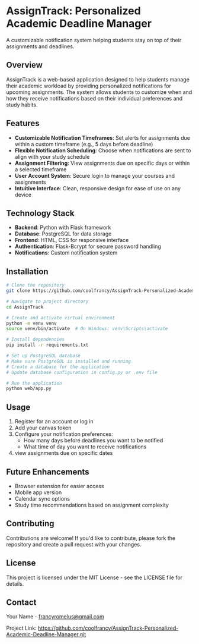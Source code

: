 # AssignTrack: Personalized Academic Deadline Manager

A customizable notification system helping students stay on top of their assignments and deadlines.

## Overview

AssignTrack is a web-based application designed to help students manage their academic workload by providing personalized notifications for upcoming assignments. The system allows students to customize when and how they receive notifications based on their individual preferences and study habits.

## Features

- **Customizable Notification Timeframes**: Set alerts for assignments due within a custom timeframe (e.g., 5 days before deadline)
- **Flexible Notification Scheduling**: Choose when notifications are sent to align with your study schedule
- **Assignment Filtering**: View assignments due on specific days or within a selected timeframe
- **User Account System**: Secure login to manage your courses and assignments
- **Intuitive Interface**: Clean, responsive design for ease of use on any device

## Technology Stack

- **Backend**: Python with Flask framework
- **Database**: PostgreSQL for data storage
- **Frontend**: HTML, CSS for responsive interface
- **Authentication**: Flask-Bcrypt for secure password handling
- **Notifications**: Custom notification system 

## Installation

```bash
# Clone the repository
git clone https://github.com/coolfrancy/AssignTrack-Personalized-Academic-Deadline-Manager.git

# Navigate to project directory
cd AssignTrack

# Create and activate virtual environment
python -m venv venv
source venv/bin/activate  # On Windows: venv\Scripts\activate

# Install dependencies
pip install -r requirements.txt

# Set up PostgreSQL database
# Make sure PostgreSQL is installed and running
# Create a database for the application
# Update database configuration in config.py or .env file

# Run the application
python web/app.py
```

## Usage

1. Register for an account or log in
2. Add your canvas token
3. Configure your notification preferences:
   - How many days before deadlines you want to be notified
   - What time of day you want to receive notifications
4. view assignments due on specific dates

## Future Enhancements

- Browser extension for easier access
- Mobile app version
- Calendar sync options
- Study time recommendations based on assignment complexity

## Contributing

Contributions are welcome! If you'd like to contribute, please fork the repository and create a pull request with your changes.

## License

This project is licensed under the MIT License - see the LICENSE file for details.

## Contact

Your Name - francyromelus@gmail.com

Project Link: https://github.com/coolfrancy/AssignTrack-Personalized-Academic-Deadline-Manager.git